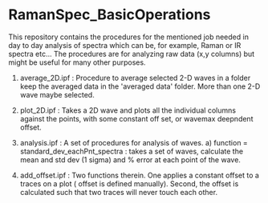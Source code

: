 # RamanSpec_BasicOperations
This repository contains the procedures for the mentioned job needed in day to day analysis of spectra which can be, for example, Raman or IR spectra etc... The procedures are for analyzing raw data (x,y columns) but might be useful for many other purposes.

1. average_2D.ipf : Procedure to average selected 2-D waves in a folder keep the averaged data in the 'averaged data' folder. More than one 2-D wave maybe selected.

2. plot_2D.ipf : Takes a 2D wave and plots all the individual columns against the points, with some constant off set, or wavemax deepndent offset. 

3. analysis.ipf : A set of procedures for analysis of waves.
  a) function = standard_dev_eachPnt_spectra : takes a set of waves, calculate the mean and std dev (1 sigma) and % error at each point of the wave.
  
4. add_offset.ipf : Two functions therein. One applies a constant offset to a traces on a plot ( offset is defined manually). Second, the offset is calculated such that two traces will never touch each other.
